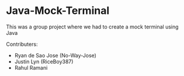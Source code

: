 # Java-Mock-Terminal
This was a group project where we had to create a mock terminal using Java

Contributers:
  - Ryan de Sao Jose (No-Way-Jose)
  - Justin Lyn (RiceBoy387)
  - Rahul Ramani 

